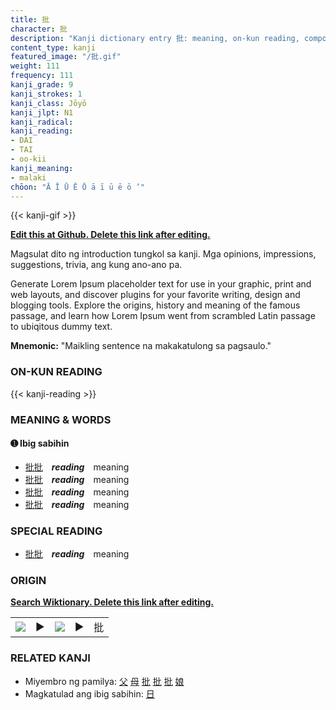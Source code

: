 ```yaml
---
title: 批
character: 批
description: "Kanji dictionary entry 批: meaning, on-kun reading, compounds, origin, related kanji"
content_type: kanji
featured_image: "/批.gif"
weight: 111
frequency: 111
kanji_grade: 9
kanji_strokes: 1
kanji_class: Jōyō
kanji_jlpt: N1
kanji_radical: 
kanji_reading: 
- DAI
- TAI
- oo-kii
kanji_meaning:
- malaki
chōon: "Ā Ī Ū Ē Ō ā ī ū ē ō ’"
---
```

[//]: # (Don't edit the line below. Kanji animated GIF code is automatically generated.)
{{< kanji-gif >}}

[//]: # (Edit below this line.)

**[Edit this at Github. Delete this link after editing.](https://github.com/tim0g/tim/tree/main/content/kanji/批/index.md)**

Magsulat dito ng introduction tungkol sa kanji. Mga opinions, impressions, suggestions, trivia, ang kung ano-ano pa.

Generate Lorem Ipsum placeholder text for use in your graphic, print and web layouts, and discover plugins for your favorite writing, design and blogging tools. Explore the origins, history and meaning of the famous passage, and learn how Lorem Ipsum went from scrambled Latin passage to ubiqitous dummy text.
 
**Mnemonic:** "Maikling sentence na makakatulong sa pagsaulo."

### ON-KUN READING

[//]: # (Don't edit the line below. ON-KUN READING code is automatically generated.)
{{< kanji-reading >}}

### MEANING & WORDS

#### ➊ **Ibig sabihin**
  - [批](../批)[批](../批)　***reading***　meaning
  - [批](../批)[批](../批)　***reading***　meaning
  - [批](../批)[批](../批)　***reading***　meaning
  - [批](../批)[批](../批)　***reading***　meaning

### SPECIAL READING
  - [批](../批)[批](../批)　***reading***　meaning

### ORIGIN

**[Search Wiktionary. Delete this link after editing.](https://wiktionary.org/wiki/批)**
<table class="kanji-table"><tr><td>
<img src="60px-批-bronze.svg.png">
</td><td>▶</td><td>
<img src="60px-批-oracle.svg.png">
</td><td>▶</td>
<td class="kanji-origin">批</td>
</tr></table>

### RELATED KANJI
- Miyembro ng pamilya: [父](../父) [母](../母) [批](../批) [批](../批) [批](../批) [娘](../娘)
- Magkatulad ang ibig sabihin: [日](../日)
